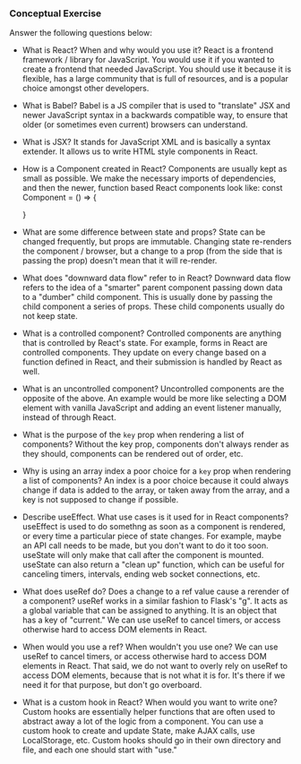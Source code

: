 ### Conceptual Exercise

Answer the following questions below:

- What is React? When and why would you use it?
React is a frontend framework / library for JavaScript. You would use it if you wanted to create a frontend that needed JavaScript. You should use it because it is flexible, has a large community that is full of resources, and is a popular choice amongst other developers.

- What is Babel?
Babel is a JS compiler that is used to "translate" JSX and newer JavaScript syntax in a backwards compatible way, to ensure that older (or sometimes even current) browsers can understand.

- What is JSX?
It stands for JavaScript XML and is basically a syntax extender. It allows us to write HTML style components in React.

- How is a Component created in React?
Components are usually kept as small as possible. We make the necessary imports of dependencies, and then the newer, function based React components look like:
    const Component = () => {

    }

- What are some difference between state and props?
State can be changed frequently, but props are immutable. Changing state re-renders the component / browser, but a change to a prop (from the side that is passing the prop) doesn't mean that it will re-render.

- What does "downward data flow" refer to in React?
Downward data flow refers to the idea of a "smarter" parent component passing down data to a "dumber" child component. This is usually done by passing the child component a series of props. These child components usually do not keep state.

- What is a controlled component?
Controlled components are anything that is controlled by React's state. For example, forms in React are controlled components. They update on every change based on a function defined in React, and their submission is handled by React as well.

- What is an uncontrolled component?
Uncontrolled components are the opposite of the above. An example would be more like selecting a DOM element with vanilla JavaScript and adding an event listener manually, instead of through React.

- What is the purpose of the `key` prop when rendering a list of components?
Without the key prop, components don't always render as they should, components can be rendered out of order, etc.

- Why is using an array index a poor choice for a `key` prop when rendering a list of components?
An index is a poor choice because it could always change if data is added to the array, or taken away from the array, and a key is not supposed to change if possible.

- Describe useEffect.  What use cases is it used for in React components?
useEffect is used to do somethng as soon as a component is rendered, or every time a particular piece of state changes. For example, maybe an API call needs to be made, but you don't want to do it too soon. useState will only make that call after the component is mounted. useState can also return a "clean up" function, which can be useful for canceling timers, intervals, ending web socket connections, etc.

- What does useRef do?  Does a change to a ref value cause a rerender of a component?
useRef works in a similar fashion to Flask's "g". It acts as a global variable that can be assigned to anything. It is an object that has a key of "current." We can use useRef to cancel timers, or access otherwise hard to access DOM elements in React.

- When would you use a ref? When wouldn't you use one?
We can use useRef to cancel timers, or access otherwise hard to access DOM elements in React. That said, we do not want to overly rely on useRef to access DOM elements, because that is not what it is for. It's there if we need it for that purpose, but don't go overboard.

- What is a custom hook in React? When would you want to write one?
Custom hooks are essentially helper functions that are often used to abstract away a lot of the logic from a component. You can use a custom hook to create and update State, make AJAX calls, use LocalStorage, etc. Custom hooks should go in their own directory and file, and each one should start with "use."
